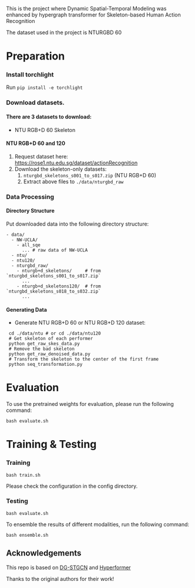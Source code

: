 This is the project where Dynamic Spatial-Temporal Modeling was enhanced by hypergraph transformer for Skeleton-based Human Action Recognition

The dataset used in the project is NTURGBD 60 
# Preparation
### Install torchlight
Run `pip install -e torchlight`

### Download datasets.

#### There are 3 datasets to download:

- NTU RGB+D 60 Skeleton

#### NTU RGB+D 60 and 120

1. Request dataset here: https://rose1.ntu.edu.sg/dataset/actionRecognition
2. Download the skeleton-only datasets:
   1. `nturgbd_skeletons_s001_to_s017.zip` (NTU RGB+D 60)
   3. Extract above files to `./data/nturgbd_raw`

### Data Processing

#### Directory Structure

Put downloaded data into the following directory structure:

```
- data/
  - NW-UCLA/
    - all_sqe
      ... # raw data of NW-UCLA
  - ntu/
  - ntu120/
  - nturgbd_raw/
    - nturgb+d_skeletons/     # from `nturgbd_skeletons_s001_to_s017.zip`
      ...
    - nturgb+d_skeletons120/  # from `nturgbd_skeletons_s018_to_s032.zip`
      ...
```

#### Generating Data

- Generate NTU RGB+D 60 or NTU RGB+D 120 dataset:

```
 cd ./data/ntu # or cd ./data/ntu120
 # Get skeleton of each performer
 python get_raw_skes_data.py
 # Remove the bad skeleton 
 python get_raw_denoised_data.py
 # Transform the skeleton to the center of the first frame
 python seq_transformation.py
```

# Evaluation


To use the pretrained weights for evaluation, please run the following command:

```
bash evaluate.sh
```

# Training & Testing

### Training

```
bash train.sh
```

Please check the configuration in the config directory.

### Testing

```
bash evaluate.sh
```

To ensemble the results of different modalities, run the following command:

```
bash ensemble.sh
```

## Acknowledgements

This repo is based on [DG-STGCN](https://github.com/kennymckormick/pyskl) and [Hyperformer](https://github.com/ZhouYuxuanYX/Hyperformer)

Thanks to the original authors for their work!